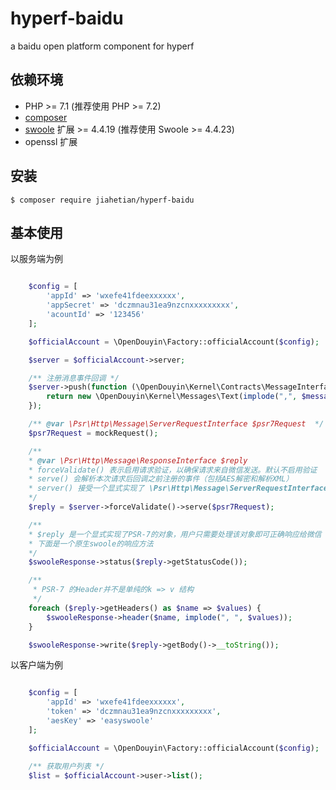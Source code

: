 # hyperf-baidu
a baidu open platform component for hyperf

## 依赖环境

- PHP >= 7.1 (推荐使用 PHP >= 7.2)
- [composer](https://getcomposer.org/)
- [swoole](https://github.com/swoole/swoole-src) 扩展 >= 4.4.19 (推荐使用 Swoole >= 4.4.23)
- openssl 扩展

## 安装

```shell
$ composer require jiahetian/hyperf-baidu
```

## 基本使用

以服务端为例

```php

    $config = [
        'appId' => 'wxefe41fdeexxxxxx',
        'appSecret' => 'dczmnau31ea9nzcnxxxxxxxxx',
        'acountId' => '123456'
    ];

    $officialAccount = \OpenDouyin\Factory::officialAccount($config);

    $server = $officialAccount->server;

    /** 注册消息事件回调 */
    $server->push(function (\OpenDouyin\Kernel\Contracts\MessageInterface $message) {
        return new \OpenDouyin\Kernel\Messages\Text(implode(",", $message->transformForJsonRequest()));
    });

    /** @var \Psr\Http\Message\ServerRequestInterface $psr7Request  */
    $psr7Request = mockRequest();

    /**
    * @var \Psr\Http\Message\ResponseInterface $reply
    * forceValidate() 表示启用请求验证，以确保请求来自微信发送。默认不启用验证
    * serve() 会解析本次请求后回调之前注册的事件（包括AES解密和解析XML）
    * server() 接受一个显式实现了 \Psr\Http\Message\ServerRequestInterface 的request对象
    */
    $reply = $server->forceValidate()->serve($psr7Request);

    /**
    * $reply 是一个显式实现了PSR-7的对象，用户只需要处理该对象即可正确响应给微信
    * 下面是一个原生swoole的响应方法
    */
    $swooleResponse->status($reply->getStatusCode());

    /**
     * PSR-7 的Header并不是单纯的k => v 结构
     */
    foreach ($reply->getHeaders() as $name => $values) {
        $swooleResponse->header($name, implode(", ", $values));
    }

    $swooleResponse->write($reply->getBody()->__toString());
```

以客户端为例

```php

    $config = [
        'appId' => 'wxefe41fdeexxxxxx',
        'token' => 'dczmnau31ea9nzcnxxxxxxxxx',
        'aesKey' => 'easyswoole'
    ];

    $officialAccount = \OpenDouyin\Factory::officialAccount($config);

    /** 获取用户列表 */
    $list = $officialAccount->user->list();
```
